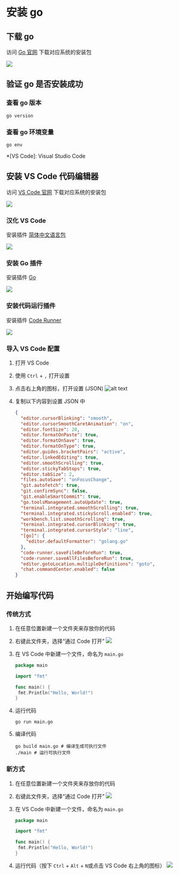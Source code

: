 # 安装 go

## 下载 go

访问 [Go 官网](https://golang.google.cn/dl/) 下载对应系统的安装包

![](image.png)

## 验证 go 是否安装成功

### 查看 go 版本

```shell
go version
```

### 查看 go 环境变量

```shell
go env
```

<!-- prettier-ignore -->
*[VS Code]: Visual Studio Code

## 安装 VS Code 代码编辑器

访问 [VS Code 官网](https://code.visualstudio.com/) 下载对应系统的安装包

![](image-1.png)

### 汉化 VS Code

安装插件 [简体中文语言包](https://marketplace.visualstudio.com/items?itemName=MS-CEINTL.vscode-language-pack-zh-hans)

![](image-2.png)

### 安装 Go 插件

安装插件 [Go](https://marketplace.visualstudio.com/items?itemName=golang.Go)

![](image-3.png)

### 安装代码运行插件

安装插件 [Code Runner](https://marketplace.visualstudio.com/items?itemName=formulahendry.code-runner)

![](image-5.png)

### 导入 VS Code 配置

1. 打开 VS Code
2. 使用 `Ctrl` + `,` 打开设置
3. 点击右上角的图标，打开设置 (JSON)
   ![alt text](image-6.png)
4. 复制以下内容到设置 JSON 中

   ```json
   {
     "editor.cursorBlinking": "smooth",
     "editor.cursorSmoothCaretAnimation": "on",
     "editor.fontSize": 20,
     "editor.formatOnPaste": true,
     "editor.formatOnSave": true,
     "editor.formatOnType": true,
     "editor.guides.bracketPairs": "active",
     "editor.linkedEditing": true,
     "editor.smoothScrolling": true,
     "editor.stickyTabStops": true,
     "editor.tabSize": 2,
     "files.autoSave": "onFocusChange",
     "git.autofetch": true,
     "git.confirmSync": false,
     "git.enableSmartCommit": true,
     "go.toolsManagement.autoUpdate": true,
     "terminal.integrated.smoothScrolling": true,
     "terminal.integrated.stickyScroll.enabled": true,
     "workbench.list.smoothScrolling": true,
     "terminal.integrated.cursorBlinking": true,
     "terminal.integrated.cursorStyle": "line",
     "[go]": {
       "editor.defaultFormatter": "golang.go"
     },
     "code-runner.saveFileBeforeRun": true,
     "code-runner.saveAllFilesBeforeRun": true,
     "editor.gotoLocation.multipleDefinitions": "goto",
     "chat.commandCenter.enabled": false
   }
   ```

## 开始编写代码

### 传统方式

1. 在任意位置新建一个文件夹来存放你的代码
2. 右键此文件夹，选择“通过 Code 打开”
   ![](image-4.png)
3. 在 VS Code 中新建一个文件，命名为 `main.go`

   ```go
   package main

   import "fmt"

   func main() {
   	fmt.Println("Hello, World!")
   }
   ```

4. 运行代码

   ```shell
   go run main.go
   ```

5. 编译代码

   ```shell
   go build main.go # 编译生成可执行文件
   ./main # 运行可执行文件
   ```

### 新方式

1. 在任意位置新建一个文件夹来存放你的代码
2. 右键此文件夹，选择“通过 Code 打开”
   ![](image-4.png)
3. 在 VS Code 中新建一个文件，命名为 `main.go`

   ```go
   package main

   import "fmt"

   func main() {
   	fmt.Println("Hello, World!")
   }
   ```

4. 运行代码（按下 `Ctrl` + `Alt` + `N`或点击 VS Code 右上角的图标）
   ![](image-7.png)
